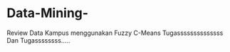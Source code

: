 # Data-Mining-
Review Data Kampus menggunakan Fuzzy C-Means
Tugassssssssssssss Dan Tugassssssss.....

